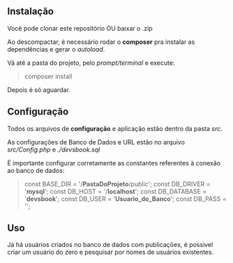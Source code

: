 ## Instalação
Você pode clonar este repositório OU baixar o .zip

Ao descompactar, é necessário rodar o **composer** pra instalar as dependências e gerar o *autoload*.

Vá até a pasta do projeto, pelo *prompt/terminal* e execute:
> composer install

Depois é só aguardar.

## Configuração
Todos os arquivos de **configuração** e aplicação estão dentro da pasta *src*.

As configurações de Banco de Dados e URL estão no arquivo *src/Config.php* e *./devsbook.sql*

É importante configurar corretamente as constantes referentes à conexão ao banco de dados:
> const BASE_DIR = '/**PastaDoProjeto**/public';
> const DB_DRIVER = '**mysql**';
> const DB_HOST = '/**localhost**';
> const DB_DATABASE = '**devsbook**';
> const DB_USER = '**Usuario_do_Banco**';
> const DB_PASS = '';

## Uso
Já há usuários criados no banco de dados com publicações, é possivel criar um usuário do zero e pesquisar por nomes de usuários existentes.

